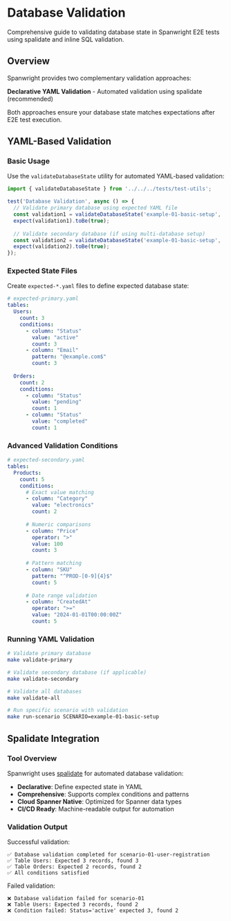 # Database Validation

Comprehensive guide to validating database state in Spanwright E2E tests using spalidate and inline SQL validation.

## Overview

Spanwright provides two complementary validation approaches:

**Declarative YAML Validation** - Automated validation using spalidate (recommended)

Both approaches ensure your database state matches expectations after E2E test execution.

## YAML-Based Validation

### Basic Usage

Use the `validateDatabaseState` utility for automated YAML-based validation:

```typescript
import { validateDatabaseState } from '../../../tests/test-utils';

test('Database Validation', async () => {
  // Validate primary database using expected YAML file
  const validation1 = validateDatabaseState('example-01-basic-setup', 'primary');
  expect(validation1).toBe(true);
  
  // Validate secondary database (if using multi-database setup)
  const validation2 = validateDatabaseState('example-01-basic-setup', 'secondary');
  expect(validation2).toBe(true);
});
```

### Expected State Files

Create `expected-*.yaml` files to define expected database state:

```yaml
# expected-primary.yaml
tables:
  Users:
    count: 3
    conditions:
      - column: "Status"
        value: "active"
        count: 3
      - column: "Email"
        pattern: "@example.com$"
        count: 3
        
  Orders:
    count: 2
    conditions:
      - column: "Status"
        value: "pending"
        count: 1
      - column: "Status"
        value: "completed"
        count: 1
```

### Advanced Validation Conditions

```yaml
# expected-secondary.yaml
tables:
  Products:
    count: 5
    conditions:
      # Exact value matching
      - column: "Category"
        value: "electronics"
        count: 2
        
      # Numeric comparisons
      - column: "Price"
        operator: ">"
        value: 100
        count: 3
        
      # Pattern matching
      - column: "SKU"
        pattern: "^PROD-[0-9]{4}$"
        count: 5
        
      # Date range validation
      - column: "CreatedAt"
        operator: ">="
        value: "2024-01-01T00:00:00Z"
        count: 5
```

### Running YAML Validation

```bash
# Validate primary database
make validate-primary

# Validate secondary database (if applicable)
make validate-secondary

# Validate all databases
make validate-all

# Run specific scenario with validation
make run-scenario SCENARIO=example-01-basic-setup
```

## Spalidate Integration

### Tool Overview

Spanwright uses [spalidate](https://github.com/nu0ma/spalidate) for automated database validation:

- **Declarative**: Define expected state in YAML
- **Comprehensive**: Supports complex conditions and patterns
- **Cloud Spanner Native**: Optimized for Spanner data types
- **CI/CD Ready**: Machine-readable output for automation

### Validation Output

Successful validation:
```
✅ Database validation completed for scenario-01-user-registration
✅ Table Users: Expected 3 records, found 3
✅ Table Orders: Expected 2 records, found 2
✅ All conditions satisfied
```

Failed validation:
```
❌ Database validation failed for scenario-01
❌ Table Users: Expected 3 records, found 2
❌ Condition failed: Status='active' expected 3, found 2
```
